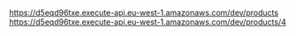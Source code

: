 https://d5eqd96txe.execute-api.eu-west-1.amazonaws.com/dev/products
https://d5eqd96txe.execute-api.eu-west-1.amazonaws.com/dev/products/4
